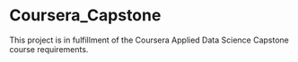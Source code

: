 # Coursera_Capstone
This project is in fulfillment of the Coursera Applied Data Science Capstone course requirements. 
